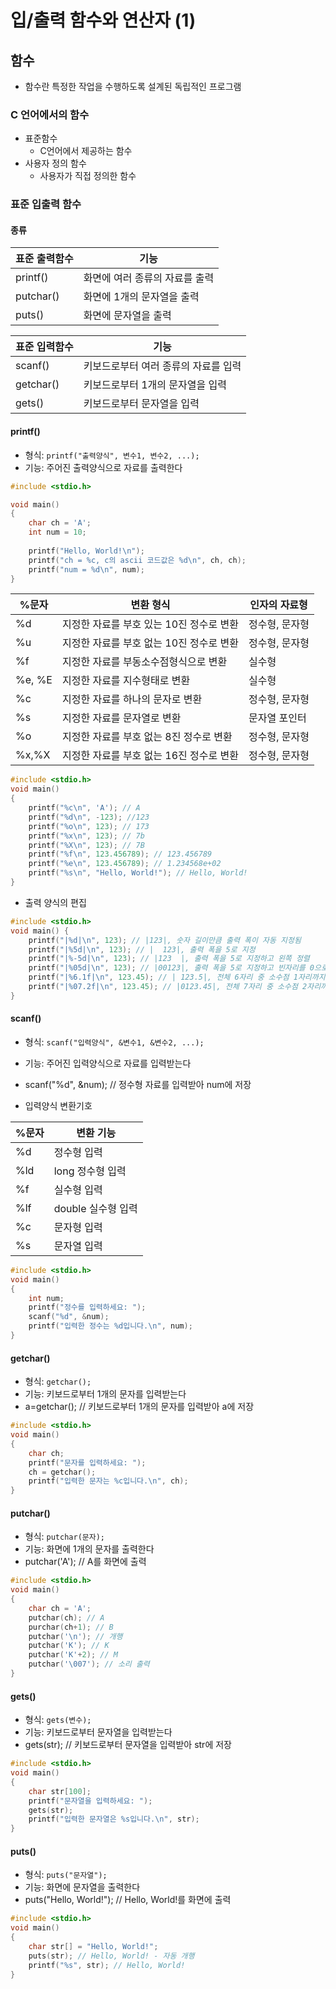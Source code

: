 # 입/출력 함수와 연산자 (1)

## 함수

- 함수란 특정한 작업을 수행하도록 설계된 독립적인 프로그램

### C 언어에서의 함수

- 표준함수
  - C언어에서 제공하는 함수
- 사용자 정의 함수
  - 사용자가 직접 정의한 함수

### 표준 입출력 함수

#### 종류

| 표준 출력함수 | 기능                |
|---------|-------------------|
| printf() | 화면에 여러 종류의 자료를 출력 |
| putchar() | 화면에 1개의 문자열을 출력   |
| puts()  | 화면에 문자열을 출력       |


| 표준 입력함수 | 기능                |
|----------|-------------------|
| scanf()  | 키보드로부터 여러 종류의 자료를 입력 |
| getchar() | 키보드로부터 1개의 문자열을 입력   |
| gets()   | 키보드로부터 문자열을 입력       |

#### printf()

- 형식: `printf("출력양식", 변수1, 변수2, ...);`
- 기능: 주어진 출력양식으로 자료를 출력한다

```c
#include <stdio.h>

void main()
{
    char ch = 'A';
    int num = 10;
    
    printf("Hello, World!\n");
    printf("ch = %c, c의 ascii 코드값은 %d\n", ch, ch);
    printf("num = %d\n", num);
}
```

| %문자    | 변환 형식                  | 인자의 자료형  |
|--------|------------------------|----------|
| %d     | 지정한 자료를 부호 있는 10진 정수로 변환 | 정수형, 문자형 |
| %u     | 지정한 자료를 부호 없는 10진 정수로 변환 | 정수형, 문자형 |
| %f     | 지정한 자료를 부동소수점형식으로 변환   | 실수형      |
| %e, %E | 지정한 자료를 지수형태로 변환       | 실수형      |
| %c     | 지정한 자료를 하나의 문자로 변환     | 정수형, 문자형 |
| %s     | 지정한 자료를 문자열로 변환        | 문자열 포인터  |
| %o     | 지정한 자료를 부호 없는 8진 정수로 변환 | 정수형, 문자형 |
| %x,%X  | 지정한 자료를 부호 없는 16진 정수로 변환 | 정수형, 문자형 |

```c
#include <stdio.h>
void main()
{
    printf("%c\n", 'A'); // A
    printf("%d\n", -123); //123
    printf("%o\n", 123); // 173
    printf("%x\n", 123); // 7b
    printf("%X\n", 123); // 7B
    printf("%f\n", 123.456789); // 123.456789
    printf("%e\n", 123.456789); // 1.234568e+02
    printf("%s\n", "Hello, World!"); // Hello, World!
}

```

- 출력 양식의 편집

```c
#include <stdio.h>
void main() {
    printf("|%d|\n", 123); // |123|, 숫자 길이만큼 출력 폭이 자동 지정됨
    printf("|%5d|\n", 123); // |  123|, 출력 폭을 5로 지정
    printf("|%-5d|\n", 123); // |123  |, 출력 폭을 5로 지정하고 왼쪽 정렬
    printf("|%05d|\n", 123); // |00123|, 출력 폭을 5로 지정하고 빈자리를 0으로 채움
    printf("|%6.1f|\n", 123.45); // | 123.5|, 전체 6자리 중 소수점 1자리까지 출력
    printf("|%07.2f|\n", 123.45); // |0123.45|, 전체 7자리 중 소수점 2자리까지 출력
}
```

#### scanf()

- 형식: `scanf("입력양식", &변수1, &변수2, ...);`
- 기능: 주어진 입력양식으로 자료를 입력받는다
- scanf("%d", &num); // 정수형 자료를 입력받아 num에 저장

- 입력양식 변환기호

| %문자 | 변환 기능       |
|-----|-------------|
| %d  | 정수형 입력      |
| %ld | long 정수형 입력 |
| %f  | 실수형 입력      |
| %lf | double 실수형 입력 |
| %c  | 문자형 입력      |
| %s  | 문자열 입력      |

```c
#include <stdio.h>
void main()
{
    int num;
    printf("정수를 입력하세요: ");
    scanf("%d", &num);
    printf("입력한 정수는 %d입니다.\n", num);
}
```

#### getchar()

- 형식: `getchar();`
- 기능: 키보드로부터 1개의 문자를 입력받는다
- a=getchar(); // 키보드로부터 1개의 문자를 입력받아 a에 저장

```c
#include <stdio.h>
void main()
{
    char ch;
    printf("문자를 입력하세요: ");
    ch = getchar();
    printf("입력한 문자는 %c입니다.\n", ch);
}
```

#### putchar()

- 형식: `putchar(문자);`
- 기능: 화면에 1개의 문자를 출력한다
- putchar('A'); // A를 화면에 출력

```c
#include <stdio.h>
void main()
{
    char ch = 'A';
    putchar(ch); // A
    purchar(ch+1); // B
    putchar('\n'); // 개행
    putchar('K'); // K
    putchar('K'+2); // M
    putchar('\007'); // 소리 출력
}
```

#### gets()

- 형식: `gets(변수);`
- 기능: 키보드로부터 문자열을 입력받는다
- gets(str); // 키보드로부터 문자열을 입력받아 str에 저장

```c
#include <stdio.h>
void main()
{
    char str[100];
    printf("문자열을 입력하세요: ");
    gets(str);
    printf("입력한 문자열은 %s입니다.\n", str);
}
```

#### puts()

- 형식: `puts("문자열");`
- 기능: 화면에 문자열을 출력한다
- puts("Hello, World!"); // Hello, World!를 화면에 출력

```c
#include <stdio.h>
void main()
{
    char str[] = "Hello, World!"; 
    puts(str); // Hello, World! - 자동 개행
    printf("%s", str); // Hello, World!
}
```